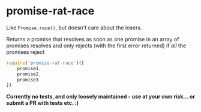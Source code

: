 # promise-rat-race
Like `Promise.race()`, but doesn't care about the losers.

Returns a promise that resolves as soon as one promise in an array of promises resolves
and only rejects (with the first error returned) if *all* the promises reject

``` javascript
require('promise-rat-race')([
	promise1,
	promise2,
	promise3
])
```

**Currently no tests, and only loosely maintained - use at your own risk... or submit a PR with tests etc. :)**
